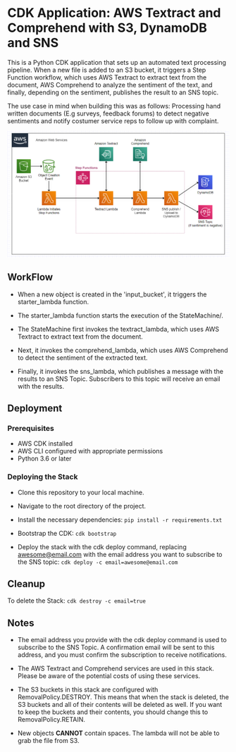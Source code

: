 # CDK Application: AWS Textract and Comprehend with S3, DynamoDB and SNS

This is a Python CDK application that sets up an automated text processing pipeline. When a new file is added to an S3 bucket, it triggers a Step Function workflow, which uses AWS Textract to extract text from the document, AWS Comprehend to analyze the sentiment of the text, and finally, depending on the sentiment, publishes the result to an SNS topic.

The use case in mind when building this was as follows: Processing hand written documents (E.g surveys, feedback forums) to detect negative sentiments and notify costumer service reps to follow up with complaint.

![](https://github.com/Asilomare/CDK-ML-Document-processing/blob/main/images/pipelinediagram.png?raw=true)

## WorkFlow

- When a new object is created in the 'input_bucket', it triggers the starter_lambda function.

- The starter_lambda function starts the execution of the StateMachine/.

- The StateMachine first invokes the textract_lambda, which uses AWS Textract to extract text from the document.

- Next, it invokes the comprehend_lambda, which uses AWS Comprehend to detect the sentiment of the extracted text.

- Finally, it invokes the sns_lambda, which publishes a message with the results to an SNS Topic. Subscribers to this topic will receive an email with the results.

## Deployment

### Prerequisites
- AWS CDK installed
- AWS CLI configured with appropriate permissions
- Python 3.6 or later

### Deploying the Stack
- Clone this repository to your local machine.
- Navigate to the root directory of the project.
- Install the necessary dependencies:
`pip install -r requirements.txt`

- Bootstrap the CDK:
`cdk bootstrap`

- Deploy the stack with the cdk deploy command, replacing awesome@email.com with the email address you want to subscribe to the SNS topic:
`cdk deploy -c email=awesome@email.com`

## Cleanup

To delete the Stack:
`cdk destroy -c email=true`

## Notes

- The email address you provide with the cdk deploy command is used to subscribe to the SNS Topic. A confirmation email will be sent to this address, and you must confirm the subscription to receive notifications.

- The AWS Textract and Comprehend services are used in this stack. Please be aware of the potential costs of using these services.

- The S3 buckets in this stack are configured with RemovalPolicy.DESTROY. This means that when the stack is deleted, the S3 buckets and all of their contents will be deleted as well. If you want to keep the buckets and their contents, you should change this to RemovalPolicy.RETAIN.

- New objects **CANNOT** contain spaces. The lambda will not be able to grab the file from S3.
